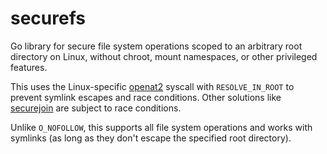 # securefs

Go library for secure file system operations scoped to an arbitrary root directory on Linux, without chroot, mount namespaces, or other privileged features.

This uses the Linux-specific [openat2](https://man7.org/linux/man-pages/man2/openat2.2.html) syscall with `RESOLVE_IN_ROOT` to prevent symlink escapes and race conditions. Other solutions like [securejoin](https://github.com/cyphar/filepath-securejoin) are subject to race conditions.

Unlike `O_NOFOLLOW`, this supports all file system operations and works with symlinks (as long as they don't escape the specified root directory).
